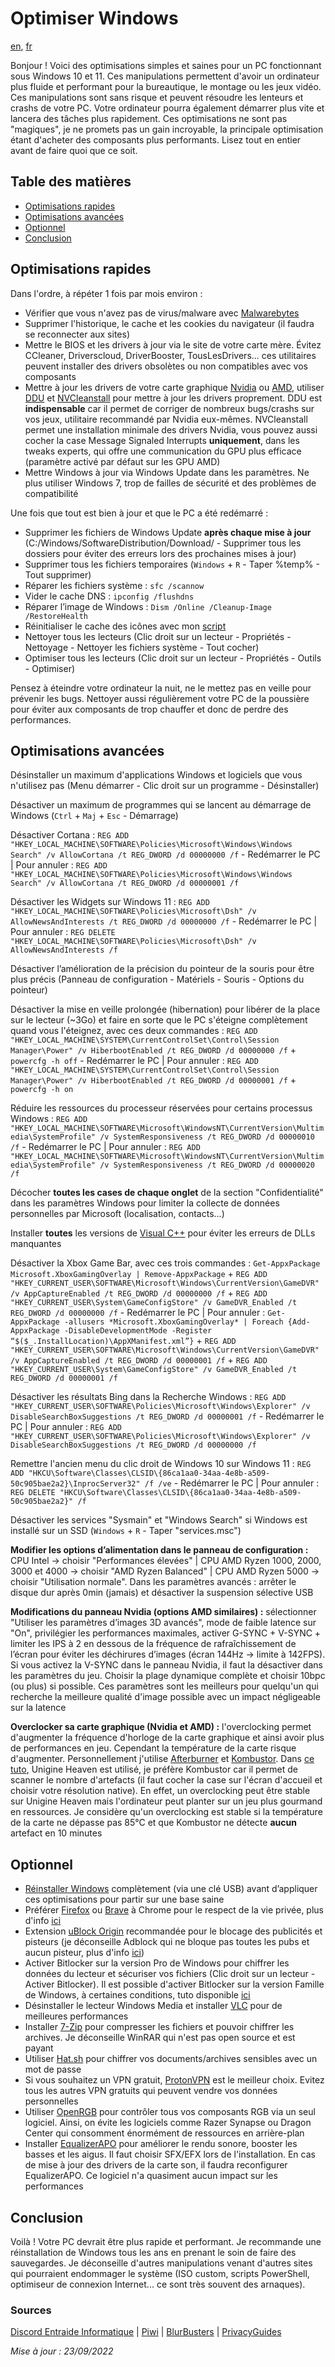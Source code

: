 # Optimiser Windows

[en](./index.md), [fr](./)

Bonjour ! Voici des optimisations simples et saines pour un PC fonctionnant sous Windows 10 et 11. Ces manipulations permettent d'avoir un ordinateur plus fluide et performant pour la bureautique, le montage ou les jeux vidéo. Ces manipulations sont sans risque et peuvent résoudre les lenteurs et crashs de votre PC. Votre ordinateur pourra également démarrer plus vite et lancera des tâches plus rapidement. Ces optimisations ne sont pas "magiques", je ne promets pas un gain incroyable, la principale optimisation étant d'acheter des composants plus performants. Lisez tout en entier avant de faire quoi que ce soit.

## Table des matières
- [Optimisations rapides](#optimisations-rapides)
- [Optimisations avancées](#optimisations-avancées)
- [Optionnel](#optionnel)
- [Conclusion](#conclusion)

## Optimisations rapides
Dans l'ordre, à répéter 1 fois par mois environ :
* Vérifier que vous n'avez pas de virus/malware avec [Malwarebytes](https://fr.malwarebytes.com/)
* Supprimer l'historique, le cache et les cookies du navigateur (il faudra se reconnecter aux sites)
* Mettre le BIOS et les drivers à jour via le site de votre carte mère. Évitez CCleaner, Driverscloud, DriverBooster, TousLesDrivers... ces utilitaires peuvent installer des drivers obsolètes ou non compatibles avec vos composants
* Mettre à jour les drivers de votre carte graphique [Nvidia](https://www.nvidia.fr/Download/index.aspx?lang=fr) ou [AMD](https://www.amd.com/fr/support), utiliser [DDU](https://www.guru3d.com/files-details/display-driver-uninstaller-download.html) et [NVCleanstall](https://www.techpowerup.com/download/techpowerup-nvcleanstall/) pour mettre à jour les drivers proprement. DDU est **indispensable** car il permet de corriger de nombreux bugs/crashs sur vos jeux, utilitaire recommandé par Nvidia eux-mêmes. NVCleanstall permet une installation minimale des drivers Nvidia, vous pouvez aussi cocher la case Message Signaled Interrupts **uniquement**, dans les tweaks experts, qui offre une communication du GPU plus efficace (paramètre activé par défaut sur les GPU AMD)
* Mettre Windows à jour via Windows Update dans les paramètres. Ne plus utiliser Windows 7, trop de failles de sécurité et des problèmes de compatibilité

Une fois que tout est bien à jour et que le PC a été redémarré :
* Supprimer les fichiers de Windows Update **après chaque mise à jour** (C:/Windows/SoftwareDistribution/Download/ - Supprimer tous les dossiers pour éviter des erreurs lors des prochaines mises à jour)
* Supprimer tous les fichiers temporaires (`Windows` + `R` - Taper %temp% - Tout supprimer)
* Réparer les fichiers système : `sfc /scannow`
* Vider le cache DNS : `ipconfig /flushdns`
* Réparer l’image de Windows : `Dism /Online /Cleanup-Image /RestoreHealth`
* Réinitialiser le cache des icônes avec mon [script](https://github.com/PouletEnSlip/ResetIconCache)
* Nettoyer tous les lecteurs (Clic droit sur un lecteur - Propriétés - Nettoyage - Nettoyer les fichiers système - Tout cocher)
* Optimiser tous les lecteurs (Clic droit sur un lecteur - Propriétés - Outils - Optimiser)

Pensez à éteindre votre ordinateur la nuit, ne le mettez pas en veille pour prévenir les bugs. Nettoyer aussi régulièrement votre PC de la poussière pour éviter aux composants de trop chauffer et donc de perdre des performances.

## Optimisations avancées
Désinstaller un maximum d'applications Windows et logiciels que vous n'utilisez pas (Menu démarrer - Clic droit sur un programme - Désinstaller)

Désactiver un maximum de programmes qui se lancent au démarrage de Windows (`Ctrl` + `Maj` + `Esc` - Démarrage)

Désactiver Cortana : `REG ADD "HKEY_LOCAL_MACHINE\SOFTWARE\Policies\Microsoft\Windows\Windows Search" /v AllowCortana /t REG_DWORD /d 00000000 /f` - Redémarrer le PC | Pour annuler : `REG ADD "HKEY_LOCAL_MACHINE\SOFTWARE\Policies\Microsoft\Windows\Windows Search" /v AllowCortana /t REG_DWORD /d 00000001 /f`

Désactiver les Widgets sur Windows 11 : `REG ADD "HKEY_LOCAL_MACHINE\SOFTWARE\Policies\Microsoft\Dsh" /v AllowNewsAndInterests /t REG_DWORD /d 00000000 /f` - Redémarrer le PC | Pour annuler : `REG DELETE "HKEY_LOCAL_MACHINE\SOFTWARE\Policies\Microsoft\Dsh" /v AllowNewsAndInterests /f`

Désactiver l’amélioration de la précision du pointeur de la souris pour être plus précis (Panneau de configuration - Matériels - Souris - Options du pointeur)

Désactiver la mise en veille prolongée (hibernation) pour libérer de la place sur le lecteur (~3Go) et faire en sorte que le PC s'éteigne complètement quand vous l'éteignez, avec ces deux commandes : `REG ADD "HKEY_LOCAL_MACHINE\SYSTEM\CurrentControlSet\Control\Session Manager\Power" /v HiberbootEnabled /t REG_DWORD /d 00000000 /f` + `powercfg -h off` - Redémarrer le PC | Pour annuler : `REG ADD "HKEY_LOCAL_MACHINE\SYSTEM\CurrentControlSet\Control\Session Manager\Power" /v HiberbootEnabled /t REG_DWORD /d 00000001 /f` + `powercfg -h on`

Réduire les ressources du processeur réservées pour certains processus Windows : `REG ADD "HKEY_LOCAL_MACHINE\SOFTWARE\Microsoft\WindowsNT\CurrentVersion\Multimedia\SystemProfile" /v SystemResponsiveness /t REG_DWORD /d 00000010 /f` - Redémarrer le PC | Pour annuler : `REG ADD "HKEY_LOCAL_MACHINE\SOFTWARE\Microsoft\WindowsNT\CurrentVersion\Multimedia\SystemProfile" /v SystemResponsiveness /t REG_DWORD /d 00000020 /f`

Décocher **toutes les cases de chaque onglet** de la section "Confidentialité" dans les paramètres Windows pour limiter la collecte de données personnelles par Microsoft (localisation, contacts...)

Installer **toutes** les versions de [Visual C++](https://www.techpowerup.com/download/visual-c-redistributable-runtime-package-all-in-one/) pour éviter les erreurs de DLLs manquantes

Désactiver la Xbox Game Bar, avec ces trois commandes : `Get-AppxPackage Microsoft.XboxGamingOverlay | Remove-AppxPackage` + `REG ADD "HKEY_CURRENT_USER\SOFTWARE\Microsoft\Windows\CurrentVersion\GameDVR" /v AppCaptureEnabled /t REG_DWORD /d 00000000 /f` + `REG ADD "HKEY_CURRENT_USER\System\GameConfigStore" /v GameDVR_Enabled /t REG_DWORD /d 00000000 /f` - Redémarrer le PC | Pour annuler : `Get-AppxPackage -allusers *Microsoft.XboxGamingOverlay* | Foreach {Add-AppxPackage -DisableDevelopmentMode -Register “$($_.InstallLocation)\AppXManifest.xml”}` + `REG ADD "HKEY_CURRENT_USER\SOFTWARE\Microsoft\Windows\CurrentVersion\GameDVR" /v AppCaptureEnabled /t REG_DWORD /d 00000001 /f` + `REG ADD "HKEY_CURRENT_USER\System\GameConfigStore" /v GameDVR_Enabled /t REG_DWORD /d 00000001 /f`

Désactiver les résultats Bing dans la Recherche Windows : `REG ADD "HKEY_CURRENT_USER\SOFTWARE\Policies\Microsoft\Windows\Explorer" /v DisableSearchBoxSuggestions /t REG_DWORD /d 00000001 /f` - Redémarrer le PC | Pour annuler : `REG ADD "HKEY_CURRENT_USER\SOFTWARE\Policies\Microsoft\Windows\Explorer" /v DisableSearchBoxSuggestions /t REG_DWORD /d 00000000 /f`

Remettre l'ancien menu du clic droit de Windows 10 sur Windows 11 : `REG ADD "HKCU\Software\Classes\CLSID\{86ca1aa0-34aa-4e8b-a509-50c905bae2a2}\InprocServer32" /f /ve` - Redémarrer le PC | Pour annuler : `REG DELETE "HKCU\Software\Classes\CLSID\{86ca1aa0-34aa-4e8b-a509-50c905bae2a2}" /f`

Désactiver les services "Sysmain" et "Windows Search" si Windows est installé sur un SSD (`Windows` + `R` - Taper "services.msc")

**Modifier les options d’alimentation dans le panneau de configuration :** CPU Intel → choisir "Performances élevées" | CPU AMD Ryzen 1000, 2000, 3000 et 4000 → choisir "AMD Ryzen Balanced" | CPU AMD Ryzen 5000 → choisir "Utilisation normale". Dans les paramètres avancés : arrêter le disque dur après 0min (jamais) et désactiver la suspension sélective USB

**Modifications du panneau Nvidia (options AMD similaires) :** sélectionner "Utiliser les paramètres d’images 3D avancés", mode de faible latence sur "On", privilégier les performances maximales, activer G-SYNC + V-SYNC + limiter les IPS à 2 en dessous de la fréquence de rafraîchissement de l’écran pour éviter les déchirures d’images (écran 144Hz → limite à 142FPS). Si vous activez la V-SYNC dans le panneau Nvidia, il faut la désactiver dans les paramètres du jeu. Choisir la plage dynamique complète et choisir 10bpc (ou plus) si possible. Ces paramètres sont les meilleurs pour quelqu'un qui recherche la meilleure qualité d'image possible avec un impact négligeable sur la latence

**Overclocker sa carte graphique (Nvidia et AMD) :** l'overclocking permet d'augmenter la fréquence d'horloge de la carte graphique et ainsi avoir plus de performances en jeu. Cependant la température de la carte risque d'augmenter. Personnellement j'utilise [Afterburner](https://www.msi.com/Landing/afterburner/graphics-cards) et [Kombustor](https://msikombustor.com/). Dans [ce tuto](https://www.youtube.com/watch?v=64GJck-GWaM), Unigine Heaven est utilisé, je préfère Kombustor car il permet de scanner le nombre d'artefacts (il faut cocher la case sur l'écran d'accueil et choisir votre résolution native). En effet, un overclocking peut être stable sur Unigine Heaven mais l'ordinateur peut planter sur un jeu plus gourmand en ressources. Je considère qu'un overclocking est stable si la température de la carte ne dépasse pas 85°C et que Kombustor ne détecte **aucun** artefact en 10 minutes

## Optionnel
* [Réinstaller Windows](https://www.youtube.com/watch?v=uHOP4UbEGug) complètement (via une clé USB) avant d’appliquer ces optimisations pour partir sur une base saine
* Préférer [Firefox](https://www.mozilla.org/fr/firefox/new/) ou [Brave](https://brave.com/fr/) à Chrome pour le respect de la vie privée, plus d'info [ici](https://privacytests.org/)
* Extension [uBlock Origin](https://ublockorigin.com/fr) recommandée pour le blocage des publicités et pisteurs (je déconseille Adblock qui ne bloque pas toutes les pubs et aucun pisteur, plus d'info [ici](https://adblock-tester.com/))
* Activer Bitlocker sur la version Pro de Windows pour chiffrer les données du lecteur et sécuriser vos fichiers (Clic droit sur un lecteur - Activer Bitlocker). Il est possible d'activer Bitlocker sur la version Famille de Windows, à certaines conditions, tuto disponible [ici](https://lecrabeinfo.net/activer-le-chiffrement-de-lappareil-bitlocker-sur-windows-10-famille.html)
* Désinstaller le lecteur Windows Media et installer [VLC](https://www.videolan.org/) pour de meilleures performances
* Installer [7-Zip](https://www.7-zip.org/) pour compresser les fichiers et pouvoir chiffrer les archives. Je déconseille WinRAR qui n'est pas open source et est payant
* Utiliser [Hat.sh](https://hat.sh/) pour chiffrer vos documents/archives sensibles avec un mot de passe
* Si vous souhaitez un VPN gratuit, [ProtonVPN](https://protonvpn.com/download) est le meilleur choix. Evitez tous les autres VPN gratuits qui peuvent vendre vos données personnelles
* Utiliser [OpenRGB](https://gitlab.com/CalcProgrammer1/OpenRGB) pour contrôler tous vos composants RGB via un seul logiciel. Ainsi, on évite les logiciels comme Razer Synapse ou Dragon Center qui consomment énormément de ressources en arrière-plan
* Installer [EqualizerAPO](https://sourceforge.net/projects/equalizerapo/) pour améliorer le rendu sonore, booster les basses et les aigus. Il faut choisir SFX/EFX lors de l'installation. En cas de mise à jour des drivers de la carte son, il faudra reconfigurer EqualizerAPO. Ce logiciel n'a quasiment aucun impact sur les performances

## Conclusion
Voilà ! Votre PC devrait être plus rapide et performant. Je recommande une réinstallation de Windows tous les ans en prenant le soin de faire des sauvegardes. Je déconseille d'autres manipulations venant d'autres sites qui pourraient endommager le système (ISO custom, scripts PowerShell, optimiseur de connexion Internet... ce sont très souvent des arnaques).

### Sources
[Discord Entraide Informatique](https://discord.gg/WMsR7dT) | [Piwi](https://github.com/Piwielle) | [BlurBusters](https://blurbusters.com/) | [PrivacyGuides](https://privacyguides.org/)

*Mise à jour : 23/09/2022*
